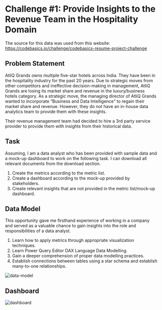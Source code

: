 <h1>Challenge #1: Provide Insights to the Revenue Team in the Hospitality Domain</h1>

The source for this data was used from this website: https://codebasics.io/challenge/codebasics-resume-project-challenge

<h2>Problem Statement</h2>

AtliQ Grands owns multiple five-star hotels across India. They have been in the hospitality industry for the past 20 years. Due to strategic moves from other competitors and ineffective decision-making in management, AtliQ Grands are losing its market share and revenue in the luxury/business hotels category. As a strategic move, the managing director of AtliQ Grands wanted to incorporate “Business and Data Intelligence” to regain their market share and revenue. However, they do not have an in-house data analytics team to provide them with these insights.

Their revenue management team had decided to hire a 3rd party service provider to provide them with insights from their historical data.

<h2>Task</h2>
Assuming, I am a data analyst who has been provided with sample data and a mock-up dashboard to work on the following task. I can download all relevant documents from the download section.

1. Create the metrics according to the metric list.
2. Create a dashboard according to the mock-up provided by stakeholders.
3. Create relevant insights that are not provided in the metric list/mock-up dashboard.

<h2>Data Model</h2>
This opportunity gave me firsthand experience of working in a company and served as a valuable chance to gain insights into the role and responsibilities of a data analyst.

 1. Learn how to apply metrics through appropriate visualization techniques. 
 2. Learn Power Query Editor DAX Language Data Modelling.
 3. Gain a deeper comprehension of proper data modelling practices. 
 4. Establish connections between tables using a star schema and establish many-to-one relationships.

![data-model](https://github.com/tanweiyi00/Power-BI-Project/assets/134860918/d13f80aa-e6ca-4577-a65e-742b42be8fce)

<h2>Dashboard</h2>

![dashboard](https://github.com/tanweiyi00/Power-BI-Project/assets/134860918/7f381d31-ccbe-47bf-a5f2-04a53510598c)
